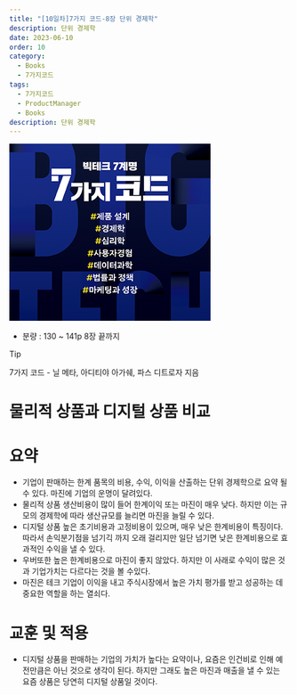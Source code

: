```yaml
---
title: "[10일차]7가지 코드-8장 단위 경제학"
description: 단위 경제학
date: 2023-06-10
order: 10
category:
  - Books
  - 7가지코드
tags:
  - 7가지코드
  - ProductManager
  - Books
description: 단위 경제학
---
```


![표지](./Untitled.png)
- 분량 : 130 ~ 141p 8장 끝까지

>[!tip]
>7가지 코드 - 닐 메타, 아디티야 아가쉐, 파스 디트로자 지음

# 물리적 상품과 디지털 상품 비교

# 요약

- 기업이 판매하는 한계 품목의 비용, 수익, 이익을 산출하는 단위 경제학으로 요약 될 수 있다.
마진에 기업의 운명이 달려있다.
- 물리적 상품
생산비용이 많이 들어 한계이익 또는 마진이 매우 낮다. 하지만 이는 규모의 경제학에 따라 생산규모를 늘리면 마진을 늘릴 수 있다.
- 디지털 상품
높은 초기비용과 고정비용이 있으며, 매우 낮은 한계비용이 특징이다. 따라서 손익분기점을 넘기긱 까지 오래 걸리지만 일단 넘기면 낮은 한계비용으로 효과적인 수익을 낼 수 있다.
- 우버또한 높은 한계비용으로 마진이 좋지 않았다. 
하지만 이 사래로 수익이 많은 것과 기업가치는 다르다는 것을 볼 수있다.
- 마진은 테크 기업이 이익을 내고 주식시장에서 높은 가치 평가를 받고 성공하는 데 중요한 역할을 하는 열쇠다.

# 교훈 및 적용

- 디지털 상품을 판매하는 기업의 가치가 높다는 요약이나, 요즘은 인건비로 인해 예전만큼은 아닌 것으로 생각이 된다. 하지만 그래도 높은 마진과 매출을 낼 수 있는 요즘 상품은 당연히 디지털 상품일 것이다.